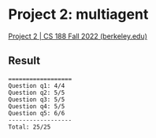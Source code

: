 # Project 2: multiagent

[Project 2 | CS 188 Fall 2022 (berkeley.edu)](https://inst.eecs.berkeley.edu/~cs188/fa22/projects/proj2/)

## Result

```
==================
Question q1: 4/4
Question q2: 5/5
Question q3: 5/5
Question q4: 5/5
Question q5: 6/6
------------------
Total: 25/25
```

